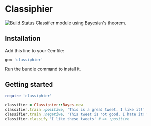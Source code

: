 # Classiphier
[![Build Status](https://travis-ci.org/alejandrogutierrez/classiphier.png?branch=master)](https://travis-ci.org/alejandrogutierrez/classiphier)
Classifier module using Bayesian's theorem.



## Installation
Add this line to your Gemfile:

```ruby
gem 'classiphier'
```
Run the bundle command to install it.



## Getting started
```ruby
require 'classiphier'

classifier = Classiphier::Bayes.new
classifier.train :positive, 'This is a great tweet. I like it!'
classifier.train :negative, 'This tweet is not good. I hate it!'
classifier.classify 'I like these tweets' # => :positive
```
